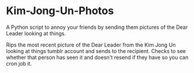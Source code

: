 # Kim-Jong-Un-Photos
A Python script to annoy your friends by sending them pictures of the Dear Leader looking at things.

Rips the most recent picture of the Dear Leader from the Kim Jong Un looking at things tumblr account and sends to the recipient. Checks to see whether that person has seen it and doesn't resend if they have so you can cron job it.
